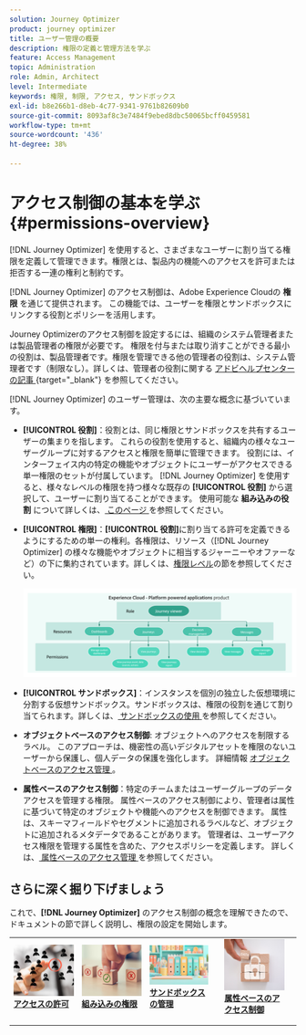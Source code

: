 ```yaml
---
solution: Journey Optimizer
product: journey optimizer
title: ユーザー管理の概要
description: 権限の定義と管理方法を学ぶ
feature: Access Management
topic: Administration
role: Admin, Architect
level: Intermediate
keywords: 権限, 制限, アクセス, サンドボックス
exl-id: b8e266b1-d8eb-4c77-9341-9761b82609b0
source-git-commit: 8093af8c3e7484f9ebed8dbc50065bcff0459581
workflow-type: tm+mt
source-wordcount: '436'
ht-degree: 38%

---
```


# アクセス制御の基本を学ぶ {#permissions-overview}

[!DNL Journey Optimizer] を使用すると、さまざまなユーザーに割り当てる権限を定義して管理できます。権限とは、製品内の機能へのアクセスを許可または拒否する一連の権利と制約です。

[!DNL Journey Optimizer] のアクセス制御は、Adobe Experience Cloudの **権限** を通じて提供されます。 この機能では、ユーザーを権限とサンドボックスにリンクする役割とポリシーを活用します。

Journey Optimizerのアクセス制御を設定するには、組織のシステム管理者または製品管理者の権限が必要です。 権限を付与または取り消すことができる最小の役割は、製品管理者です。権限を管理できる他の管理者の役割は、システム管理者です（制限なし）。詳しくは、管理者の役割に関する [ アドビヘルプセンターの記事 ](https://helpx.adobe.com/jp/enterprise/using/admin-roles.html){target="_blank"} を参照してください。

<!-- A high-level workflow for gaining and assigning access permissions can be summarized as follows:

* After licensing [!DNL Journey Optimizer], an email is sent to the administrator specified during licensing.
* The administrator logs in to Adobe Admin Console and selects [!DNL Journey Optimizer] from the list of products on the overview page.
* To grant access to [!DNL Journey Optimizer], it is recommended that the administrator add users to the default product profile
* In Experience Platform Permissions, the administrator can create new roles or edit the permissions and users for any existing roles.
* When creating or editing a role, the administrator adds users to the role using the users tab, and grants permissions to these users (such as "Read Datasets" or "Manage Schemas") by editing the role's permissions. Similarly, the administrator can assign access to sandboxes using the same editing option.
* When users log in to the Journey Optimizer user interface, their access to capabilities is driven by the permissions that have been granted to them from the previous step. For example, if a user does not have the View Datasets permission, the Datasets tab in the side menu will not be visible to that user.-->


[!DNL Journey Optimizer] のユーザー管理は、次の主要な概念に基づいています。

* **[!UICONTROL 役割]**：役割とは、同じ権限とサンドボックスを共有するユーザーの集まりを指します。 これらの役割を使用すると、組織内の様々なユーザーグループに対するアクセスと権限を簡単に管理できます。 役割には、インターフェイス内の特定の機能やオブジェクトにユーザーがアクセスできる単一権限のセットが付属しています。 [!DNL Journey Optimizer] を使用すると、様々なレベルの権限を持つ様々な既存の **[!UICONTROL 役割]** から選択して、ユーザーに割り当てることができます。 使用可能な **組み込みの役割** について詳しくは、[ このページ ](ootb-product-profiles.md) を参照してください。

* **[!UICONTROL 権限]**：**[!UICONTROL 役割]**&#x200B;に割り当てる許可を定義できるようにするための単一の権利。各権限は、リソース（[!DNL Journey Optimizer] の様々な機能やオブジェクトに相当するジャーニーやオファーなど）の下に集約されています。詳しくは、[権限レベル](high-low-permissions.md)の節を参照してください。

  ![](assets/do-not-localize/permissions_2.png)

* **[!UICONTROL サンドボックス]**：インスタンスを個別の独立した仮想環境に分割する仮想サンドボックス。サンドボックスは、権限の役割を通じて割り当てられます。詳しくは、[ サンドボックスの使用 ](sandboxes.md) を参照してください。

* **オブジェクトベースのアクセス制御**: オブジェクトへのアクセスを制限するラベル。 このアプローチは、機密性の高いデジタルアセットを権限のないユーザーから保護し、個人データの保護を強化します。 詳細情報 [ オブジェクトベースのアクセス管理 ](object-based-access.md)。

* **属性ベースのアクセス制御**：特定のチームまたはユーザーグループのデータアクセスを管理する権限。 属性ベースのアクセス制御により、管理者は属性に基づいて特定のオブジェクトや機能へのアクセスを制御できます。 属性は、スキーマフィールドやセグメントに追加されるラベルなど、オブジェクトに追加されるメタデータであることがあります。 管理者は、ユーザーアクセス権限を管理する属性を含めた、アクセスポリシーを定義します。 詳しくは、[ 属性ベースのアクセス管理 ](attribute-based-access.md) を参照してください。


## さらに深く掘り下げましょう

これで、**[!DNL Journey Optimizer]** のアクセス制御の概念を理解できたので、ドキュメントの節で詳しく説明し、権限の設定を開始します。

<table style="table-layout:fixed"><tr style="border: 0;">
<td>
<a href="permissions.md">
<img alt="権限" src="assets/do-not-localize/role.jpg">
</a>
<div>
<a href="permissions.md"><strong> アクセスの許可 </strong></a>
</div>
<p>
</td>
<td>
<a href="ootb-permissions.md">
<img alt="組み込みの権限" src="assets/do-not-localize/select.jpg">
</a>
<div>
<a href="ootb-permissions.md"><strong> 組み込みの権限 </strong></a>
</div>
<p>
</td>
<td>
<a href="sandboxes.md">
<img alt="サンドボックスの管理" src="assets/do-not-localize/sandboxes.jpg">
</a>
<div>
<a href="sandboxes.md"><strong> サンドボックスの管理 </strong></a>
</div>
<p>
</td>
<td>
<td>
<a href="attribute-based-access.md">
<img alt="属性ベースのアクセス制御" src="assets/do-not-localize/data-access.jpeg">
</a>
<div>
<a href="attribute-based-access.md"><strong> 属性ベースのアクセス制御 </strong></a>
</div>
<p>
</td>
<td>
</tr></table>

